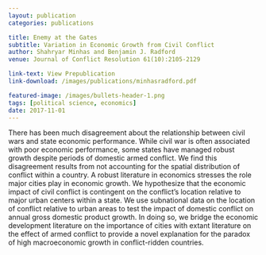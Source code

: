 ```yaml
---
layout: publication
categories: publications

title: Enemy at the Gates
subtitle: Variation in Economic Growth from Civil Conflict
author: Shahryar Minhas and Benjamin J. Radford
venue: Journal of Conflict Resolution 61(10):2105-2129

link-text: View Prepublication
link-download: /images/publications/minhasradford.pdf

featured-image: /images/bullets-header-1.png
tags: [political science, economics]
date: 2017-11-01
---
```


There has been much disagreement about the relationship between civil wars and state economic performance. While civil war is often associated with poor economic performance, some states have managed robust growth despite periods of domestic armed conflict. We find this disagreement results from not accounting for the spatial distribution of conflict within a country. A robust literature in economics stresses the role major cities play in economic growth. We hypothesize that the economic impact of civil conflict is contingent on the conflict’s location relative to major urban centers within a state. We use subnational data on the location of conflict relative to urban areas to test the impact of domestic conflict on annual gross domestic product growth. In doing so, we bridge the economic development literature on the importance of cities with extant literature on the effect of armed conflict to provide a novel explanation for the paradox of high macroeconomic growth in conflict-ridden countries.